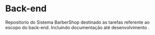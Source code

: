 # Back-end
Repositorio do Sistema BarberShop destinado as tarefas referente ao escopo do back-end. Incluindo documentação até desenvolvimento .
